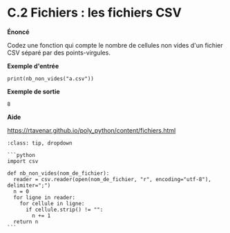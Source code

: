 # C.2 Fichiers : les fichiers CSV

**Énoncé**

Codez une fonction qui compte le nombre de cellules non vides d'un fichier CSV séparé par des points-virgules.

**Exemple d'entrée**

```
print(nb_non_vides("a.csv"))
```

**Exemple de sortie**

```
8
```

**Aide**

https://rtavenar.github.io/poly_python/content/fichiers.html

<div id="pad"></div>
            <script>Pythonpad('pad', {'title': 'Testez votre solution ici', 'src': 'import csv\n\ndef nb_non_vides(nom_du_fichier):\n  # Codez votre fonction ici et modifiez la valeur de retour si besoin\n  return None\n', 'files': {'b.csv': {'type': 'text', 'body': '1;2;3\n4;5;6\n7;8;9\n10,10'}, 'a.csv': {'type': 'text', 'body': '12;7;8;9\n1;3;\n0;;0'}}})</script>


````{admonition} Cliquez ici pour voir la solution
:class: tip, dropdown

```python
import csv

def nb_non_vides(nom_de_fichier):
  reader = csv.reader(open(nom_de_fichier, "r", encoding="utf-8"), delimiter=";")
  n = 0
  for ligne in reader:
    for cellule in ligne:
      if cellule.strip() != "":
        n += 1
  return n
```
````
